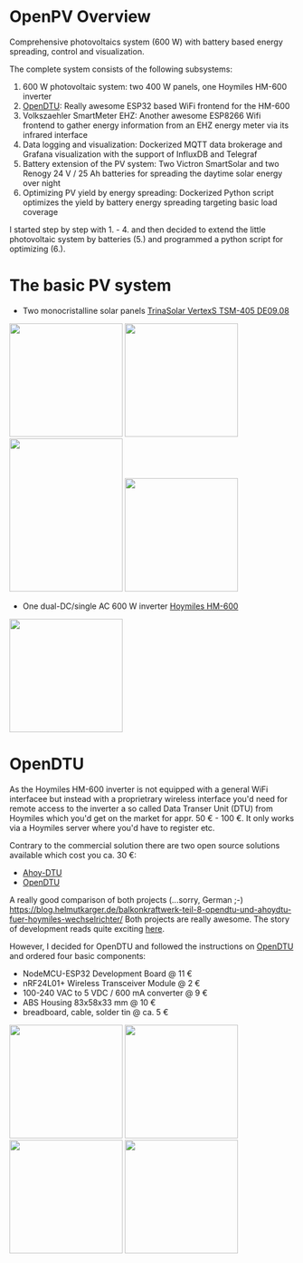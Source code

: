 # OpenPV Overview
Comprehensive photovoltaics system (600 W) with battery based energy spreading, control and visualization.

The complete system consists of the following subsystems:
1. 600 W photovoltaic system: two 400 W panels, one Hoymiles HM-600 inverter
2. [OpenDTU](https://github.com/tbnobody/OpenDTU): Really awesome ESP32 based WiFi frontend for the HM-600
3. Volkszaehler SmartMeter EHZ: Another awesome ESP8266 Wifi frontend to gather energy information from an EHZ energy meter via its infrared interface
4. Data logging and visualization: Dockerized MQTT data brokerage and Grafana visualization with the support of InfluxDB and Telegraf
5. Battery extension of the PV system: Two Victron SmartSolar and two Renogy 24 V / 25 Ah batteries for spreading the daytime solar energy over night
6. Optimizing PV yield by energy spreading: Dockerized Python script optimizes the yield by battery energy spreading targeting basic load coverage

I started step by step with 1. - 4. and then decided to extend the little photovoltaic system by batteries (5.) and programmed a python script for optimizing (6.).

# The basic PV system
* Two monocristalline solar panels [TrinaSolar VertexS TSM-405 DE09.08](https://github.com/s-t-e-f-a-n/OpenPV/files/11762367/DE_Datasheet_VertexS_DE09.08_2021_A.pdf)

<img src="https://github.com/s-t-e-f-a-n/OpenPV/assets/16215726/ec4fbf72-5db7-4878-a9c1-0756b01ddf20" width="200"> <img src="https://github.com/s-t-e-f-a-n/OpenPV/assets/16215726/a43ccae1-1bdb-40c9-b6c3-b0774fd46b0c" width="200"> <img src="https://github.com/s-t-e-f-a-n/OpenPV/assets/16215726/8b546799-029f-473c-a256-9b3ac4a9e6fb" width="200" height="270"> <img src="https://github.com/s-t-e-f-a-n/OpenPV/assets/16215726/cf318696-577b-4477-92cd-d15f95446e9c" width="200"> 

* One dual-DC/single AC 600 W inverter [Hoymiles HM-600](https://github.com/s-t-e-f-a-n/OpenPV/files/11762369/hm600.pdf)
<img src="https://github.com/s-t-e-f-a-n/OpenPV/assets/16215726/3231166a-8a3b-495a-b62a-e01aefce2be1" width="200">

# OpenDTU
As the Hoymiles HM-600 inverter is not equipped with a general WiFi interfacee but instead with a proprietrary wireless interface you'd need for remote access to the inverter a so called Data Transer Unit (DTU) from Hoymiles which you'd get on the market for appr. 50 € - 100 €. It only works via a Hoymiles server where you'd have to register etc.

Contrary to the commercial solution there are two open source solutions available which cost you ca. 30 €:
* [Ahoy-DTU](https://github.com/lumapu/ahoy)
* [OpenDTU](https://github.com/tbnobody/OpenDTU)

A really good comparison of both projects (...sorry, German ;-) https://blog.helmutkarger.de/balkonkraftwerk-teil-8-opendtu-und-ahoydtu-fuer-hoymiles-wechselrichter/
Both projects are really awesome. The story of development reads quite exciting [here](https://www.mikrocontroller.net/topic/525778).

However, I decided for OpenDTU and followed the instructions on [OpenDTU](https://github.com/tbnobody/OpenDTU) and ordered four basic components:
* NodeMCU-ESP32 Development Board @ 11 €
* nRF24L01+ Wireless Transceiver Module  @ 2 €
* 100-240 VAC to 5 VDC / 600 mA converter @ 9 €
* ABS Housing 83x58x33 mm @ 10 € 
* breadboard, cable, solder tin @ ca. 5 €

<img src="https://github.com/s-t-e-f-a-n/OpenPV/assets/16215726/29769f5b-adfd-4b61-9e83-b76f14064ce6" width="200">  <img src="https://github.com/s-t-e-f-a-n/OpenPV/assets/16215726/306e99b0-a73d-43a7-8eed-3995c031e3c5" width="200"> <img src="https://github.com/s-t-e-f-a-n/OpenPV/assets/16215726/2a5e95b4-65b7-4e06-bb9f-71698c63c742" width="200"> <img src="https://github.com/s-t-e-f-a-n/OpenPV/assets/16215726/b9317b2c-ed11-4398-8279-7dabd766023f" width="200">

